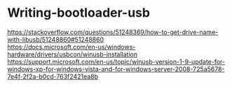 # Writing-bootloader-usb

https://stackoverflow.com/questions/51248369/how-to-get-drive-name-with-libusb/51248860#51248860  
https://docs.microsoft.com/en-us/windows-hardware/drivers/usbcon/winusb-installation  
https://support.microsoft.com/en-us/topic/winusb-version-1-9-update-for-windows-xp-for-windows-vista-and-for-windows-server-2008-725a5678-7e4f-2f2a-b0cd-763f2421ea8b  
